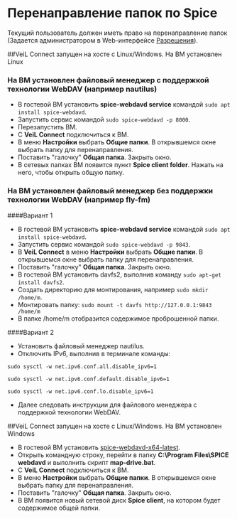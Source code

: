 # Перенаправление папок по Spice

Текущий пользователь должен иметь право на перенаправление папок (Задается администратором в Web-интерфейсе 
[Разрешения](../../broker/auth_v3/client-permissions.md)). 

##VeiL Connect запущен на хосте с Linux/Windows. На ВМ установлен Linux

### На ВМ установлен файловый менеджер с поддержкой технологии WebDAV (например nautilus)
    
- В гостевой ВМ установить **spice-webdavd service** командой `sudo apt install spice-webdavd`.
- Запустить сервис командой `sudo spice-webdavd -p 8000`.
- Перезапустить ВМ.
- С **VeiL Connect** подключиться к ВМ.
- В меню **Настройки** выбрать **Общие папки**. В открывшемся окне выбрать папку 
    для перенаправления.
- Поставить "галочку" **Общая папка**. Закрыть окно.
- В сетевых папках ВМ появится пункт **Spice client folder**. Нажать на него, чтобы 
      открыть общую папку.

### На ВМ установлен файловый менеджер без поддержки технологии WebDAV (например fly-fm)

####Вариант 1
- В гостевой ВМ установить **spice-webdavd service** командой 
      `sudo apt install spice-webdavd`.
- Запустить сервис командой `sudo spice-webdavd -p 9843`.
- В **VeiL Connect** в меню **Настройки** выбрать **Общие папки**. В открывшемся окне выбрать папку 
    для перенаправления.
- Поставить "галочку" **Общая папка**. Закрыть окно.
- В гостевой ВМ установить davfs2, выполнив команду `sudo apt-get install davfs2`.
- Создать директорию для монтирования, например `sudo mkdir /home/m`.
- Монтировать папку: `sudo mount -t davfs http://127.0.0.1:9843 /home/m`
- В папке /home/m отобразится содержимое проброшенной папки.

####Вариант 2
- Установить файловый менеджер nautilus.
- Отключить IPv6, выполнив в терминале команды:

```
sudo sysctl -w net.ipv6.conf.all.disable_ipv6=1
```

```
sudo sysctl -w net.ipv6.conf.default.disable_ipv6=1
```

```
sudo sysctl -w net.ipv6.conf.lo.disable_ipv6=1
```

- Далее следовать инструкции для файлового менеджера с поддержкой технологии WebDAV.

##VeiL Connect запущен на хосте с Linux/Windows. На ВМ установлен Windows

- В гостевой ВМ установить 
    [spice-webdavd-x64-latest](https://www.spice-space.org/download/windows/spice-webdavd/).
- Открыть командную строку, перейти в папку **C:\Program Files\SPICE webdavd** и выполнить скрипт 
      **map-drive.bat**.
- С **VeiL Connect** подключиться к ВМ.
- В меню **Настройки** выбрать **Общие папки**. В открывшемся окне выбрать папку 
    для перенаправления.
- Поставить "галочку" **Общая папка**. Закрыть окно.
- В ВМ появится новый сетевой диск **Spice client**, на котором будет содержимое общей папки.
